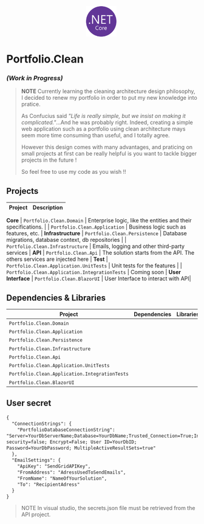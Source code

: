 <div id="header" align="center">
<img src="https://github.com/devicons/devicon/blob/master/icons/dotnetcore/dotnetcore-original.svg" title=".NET" alt=".NET" width="80" height="80"/>&nbsp;
</div>

# Portfolio.Clean
### _(Work in Progress)_

> **NOTE**
> Currently learning the cleaning architecture design philosophy, I decided to renew my portfolio in order to put my new knowledge into pratice.
>
> As Confucius said _"Life is really simple, but we insist on making it complicated."_...And he was probably right.
> Indeed, creating a simple web application such as a portfolio using clean architecture mays seem more time consuming than useful, and I totally agree.
>
> However this design comes with many advantages, and praticing on small projects at first can be really helpful is you want to tackle bigger projects in the future !
>
> So feel free to use my code as you wish !!

<!-- 
```diff
+ # Libraries
``` -->
## __Projects__
| Project | Description |
| --- | --- |
**Core**
| `Portfolio.Clean.Domain` | Enterprise logic, like the entities and their specifications. |
| `Portfolio.Clean.Application` | Business logic such as features, etc. |
**Infrastructure**
| `Portfolio.Clean.Persistence` | Database migrations, database context, db repositories |
| `Portfolio.Clean.Infrastructure` | Emails, logging and other third-party services |
**API**
| `Portfolio.Clean.Api` | The solution starts from the API. The others services are injected here |
**Test**
| `Portfolio.Clean.Application.UnitTests` | Unit tests for the features |
| `Portfolio.Clean.Application.IntegrationTests` | Coming soon |
**User Interface**
| `Portfolio.Clean.BlazorUI` | User Interface to interact with API|

## __Dependencies & Libraries__
| Project |  Dependencies | Libraries |
| --- | --- | --- |
| `Portfolio.Clean.Domain` |  |  |
| `Portfolio.Clean.Application` |  |  |
| `Portfolio.Clean.Persistence` |  |  |
| `Portfolio.Clean.Infrastructure` |  |  |
| `Portfolio.Clean.Api` |  |  |
| `Portfolio.Clean.Application.UnitTests` |  |  |
| `Portfolio.Clean.Application.IntegrationTests` |  |  |
| `Portfolio.Clean.BlazorUI` |  |  |

## __User secret__
```
{
  "ConnectionStrings": {
    "PortfolioDatabaseConnectionString": "Server=YourDbServerName;Database=YourDbName;Trusted_Connection=True;Integrated security=false; Encrypt=False; User ID=YourDbID; Password=YourDbPassword; MultipleActiveResultSets=true"
  },
  "EmailSettings": {
    "ApiKey": "SendGridAPIKey",
    "FromAddress": "AdressUsedToSendEmails",
    "FromName": "NameOfYourSolution",
    "To": "RecipientAdress"
  }
}
```
> NOTE
> In visual studio, the secrets.json file must be retrieved from the API project.
>
